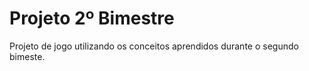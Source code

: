# Projeto 2º Bimestre
 Projeto de jogo utilizando os conceitos aprendidos durante o segundo bimeste.
